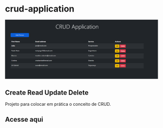 # crud-application
![Design preview for the home web site](./design/crud-app.png)

## Create Read Update Delete
 Projeto para colocar em prática o conceito de CRUD.

## Acesse aqui

